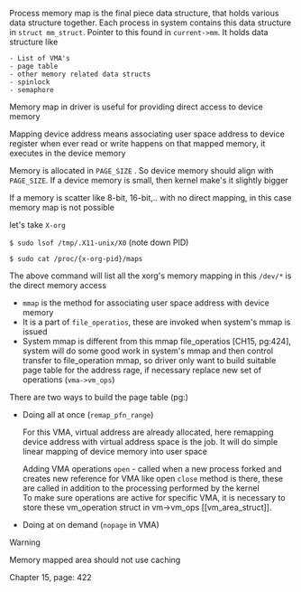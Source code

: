 Process memory map is the final piece data structure, that holds various data structure together. Each process in system contains this data structure in `struct mm_struct`. Pointer to this found in `current->mm`. It holds data structure like 

	- List of VMA's
	- page table
	- other memory related data structs
	- spinlock
	- semaphore

Memory map in driver is useful for providing direct access to device memory

Mapping device address means associating user space address to device register
when ever read or write happens on that mapped memory, it executes in the device memory

Memory is allocated in `PAGE_SIZE` . So device memory should align with `PAGE_SIZE`. If a device memory is small, then kernel make's it slightly bigger 

If a memory is scatter like 8-bit, 16-bit,.. with no direct mapping, in this case memory map is not possible

let's take `X-org`

`$ sudo lsof /tmp/.X11-unix/X0` (note down PID) 

`$ sudo cat /proc/{x-org-pid}/maps`

The above command will list all the xorg's memory mapping in this `/dev/*` is the direct memory access

* `mmap` is the method for associating user space address with device memory 
* It is a part of `file_operatios`, these are invoked when system's mmap is issued
* System mmap is different from this mmap file_operatios [CH15, pg:424], system will do some good work in system's mmap and then control transfer to file_operation mmap, so driver only want to build suitable page table for the address rage, if necessary replace new set of operations (`vma->vm_ops`)

There are two ways to build the page table (pg:)

* Doing all at once (`remap_pfn_range`)

	For this VMA, virtual address are already allocated, here remapping device address with virtual address space is the job. It will do simple linear mapping of device memory into user space

	Adding VMA operations
		`open` - called when a new process forked and creates new reference for VMA
		like open `close` method is there, these are called in addition to the processing performed by the kernel	
		To make sure operations are active for specific VMA, it is necessary to store these vm_operation struct in vm->vm_ops [[vm_area_struct]].
		 
* Doing at on demand (`nopage` in VMA)

>[!warning]
> Memory mapped area should not use caching


Chapter 15, page: 422
